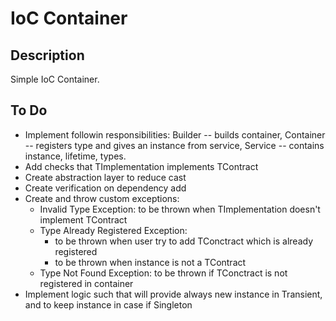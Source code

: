 # IoC Container

## Description

Simple IoC Container. 

## To Do

- Implement followin responsibilities: Builder -- builds container, Container -- registers type and gives an instance from service, Service -- contains instance, lifetime, types.
- Add checks that TImplementation implements TContract
- Create abstraction layer to reduce cast
- Create verification on dependency add
- Create and throw custom exceptions:
  - Invalid Type Exception: to be thrown when TImplementation doesn't implement TContract
  - Type Already Registered Exception: 
    - to be thrown when user try to add TConctract which is already registered
	- to be thrown when instance is not a TContract
  - Type Not Found Exception: to be thrown if TConctract is not registered in container
- Implement logic such that will provide always new instance in Transient, and to keep instance in case if Singleton